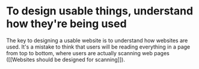 # To design usable things, understand how they're being used
The key to designing a usable website is to understand how websites are used. It's a mistake to think that users will be reading everything in a page from top to bottom, where users are actually scanning web pages ([[Websites should be designed for scanning]]).

<!-- #connection -->

<!-- {BearID:7F5E7BFA-FF43-4198-B11A-C606E00A78B0-17299-00010343D81D32B5} -->
